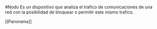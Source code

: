 #Nodo 
Es un dispositivo que analiza el trafico de comunicaciones de una red con la posibilidad de bloquear o permitir este mismo trafico.

[[Panorama]]

